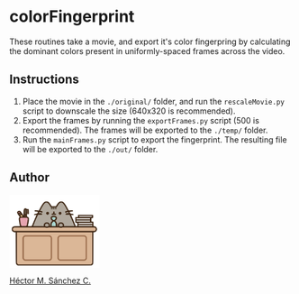 #   colorFingerprint

These routines take a movie, and export it's color fingerpring by calculating the dominant colors present in uniformly-spaced frames across the video.

##  Instructions

1. Place the movie in the `./original/` folder, and run the `rescaleMovie.py` script to downscale the size (640x320 is recommended).
2. Export the frames by running the `exportFrames.py` script (500 is recommended). The frames will be exported to the `./temp/` folder.
3. Run the `mainFrames.py` script to export the fingerprint. The resulting file will be exported to the `./out/` folder.


## Author

<img src="./media/pusheen.jpg" height="130px" align="middle"><br>

[Héctor M. Sánchez C.](https://chipdelmal.github.io/)
